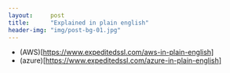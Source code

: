 ```yaml
---
layout:     post
title:      "Explained in plain english"
header-img: "img/post-bg-01.jpg"
---
```


  * (AWS)[https://www.expeditedssl.com/aws-in-plain-english]
  * (azure)[https://www.expeditedssl.com/azure-in-plain-english]
